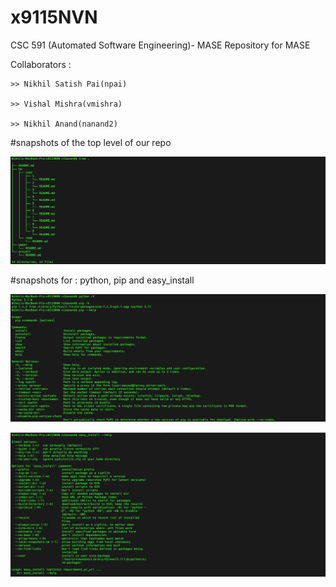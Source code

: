 # x9115NVN
CSC 591 (Automated Software Engineering)- MASE Repository for MASE

Collaborators :

	>> Nikhil Satish Pai(npai)

	>> Vishal Mishra(vmishra)

	>> Nikhil Anand(nanand2)


#snapshots of the top level of our repo

![soemTExt](./hw/code/1/images/Repo-struct.png)

#snapshots for : python, pip and easy_install

![soemTExt](./hw/code/1/images/Python-pip-help.png)

![soemTExt](./hw/code/1/images/Easy_install.png)


